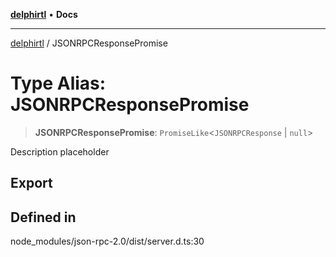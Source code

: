 [**delphirtl**](../README.md) • **Docs**

***

[delphirtl](../globals.md) / JSONRPCResponsePromise

# Type Alias: JSONRPCResponsePromise

> **JSONRPCResponsePromise**: `PromiseLike`\<`JSONRPCResponse` \| `null`\>

Description placeholder

## Export

## Defined in

node\_modules/json-rpc-2.0/dist/server.d.ts:30
